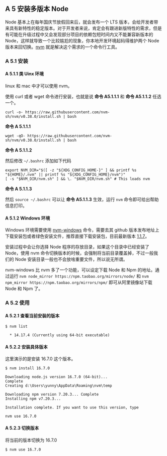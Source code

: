 ## A 5 安装多版本 Node

Node 基本上在每年国庆节放假回来后，就会发布一个 LTS 版本，会给开发者带来具有新特性的稳定版本。对于开发者来说，肯定会有跟进新版特性的需求，但是有可能在升级过程中又会发现部分项目的依赖包短时间内又不能兼容新版本的 Node，这样就导致一个比较尴尬的现象，你本地开发环境起码得维护两个 Node 版本来回切换。[nvm](https://github.com/nvm-sh/nvm) 就是解决这个需求的一个命令行工具。

### A 5.1 安装

#### A 5.1.1 类 Uinx 环境

linux 和 mac 中才可以使用 nvm。

使用 curl 或者 wget 命令进行安装，也就是说 **命令 A5.1.1.1** 和 **命令 A5.1.1.2** 任选一个。

```shell
curl -o- https://raw.githubusercontent.com/nvm-sh/nvm/v0.38.0/install.sh | bash
```

**命令 A 5.1.1.1**

```shell
wget -qO- https://raw.githubusercontent.com/nvm-sh/nvm/v0.38.0/install.sh | bash
```

**命令 A 5.1.1.2**

然后修改 `~/.bashrc` 添加如下代码

```shell
export NVM_DIR="$([ -z "${XDG_CONFIG_HOME-}" ] && printf %s "${HOME}/.nvm" || printf %s "${XDG_CONFIG_HOME}/nvm")"
[ -s "$NVM_DIR/nvm.sh" ] && \. "$NVM_DIR/nvm.sh" # This loads nvm
```

**命令 A 5.1.1.3**

然后 `source ~/.bashrc` 可以让 **命令  A5.1.1.3** 生效，运行 `nvm` 命令即可给出帮助信息打印。

#### A 5.1.2 Windows 环境

Windows 环境需要使用  [nvm-windows](https://github.com/coreybutler/nvm-windows) 命令，需要去其 github 版本发布地址上下载安装包或者绿色安装文件，推荐直接下载安装包，目前最新版本 [1.1.7](https://github.com/coreybutler/nvm-windows/releases/download/1.1.7/nvm-setup.zip)。

安装过程中会让你选择 Node 程序的存放目录，如果这个目录中已经安装了 Node，使用 nvm 命令切换版本的时候，会强制将当前目录覆盖掉，不过一般我们的 Node 安装目录一般也不会放啥重要文件，所以说无所谓。

nvm-windows 比 nvm 多了一个功能，可以设定下载 Node 和 Npm 的地址。通过运行 `nvm node_mirror https://npm.taobao.org/mirrors/node/` 和 `nvm npm_mirror https://npm.taobao.org/mirrors/npm/` 即可从阿里镜像站下载 Node 和 Npm 了。

### A 5.2 使用

#### A 5.2.1 查看当前安装的版本

```shell
$ nvm list

  * 14.17.4 (Currently using 64-bit executable)
```

#### A 5.2.2 安装具体版本

这里演示的是安装 16.7.0 这个版本。

```shell
$ nvm install 16.7.0

Downloading node.js version 16.7.0 (64-bit)...
Complete
Creating d:\Users\yunny\AppData\Roaming\nvm\temp

Downloading npm version 7.20.3... Complete
Installing npm v7.20.3...

Installation complete. If you want to use this version, type

nvm use 16.7.0
```

#### A 5.2.3 切换版本

将当前的版本切换为 16.7.0

```shell
$ nvm use 16.7.0
```
